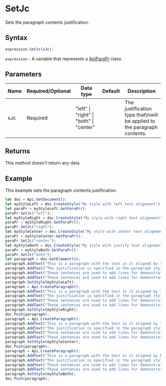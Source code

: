 # SetJc

Sets the paragraph contents justification.

## Syntax

```javascript
expression.SetJc(sJc);
```

`expression` - A variable that represents a [ApiParaPr](../ApiParaPr.md) class.

## Parameters

| **Name** | **Required/Optional** | **Data type** | **Default** | **Description** |
| ------------- | ------------- | ------------- | ------------- | ------------- |
| sJc | Required | "left" \| "right" \| "both" \| "center" |  | The justification type that\nwill be applied to the paragraph contents. |

## Returns

This method doesn't return any data.

## Example

This example sets the paragraph contents justification.

```javascript editor-docx
let doc = Api.GetDocument();
let myStyleLeft = doc.CreateStyle("My style with left text alignment");
let paraPr = myStyleLeft.GetParaPr();
paraPr.SetJc("left");
let myStyleRight = doc.CreateStyle("My style with right text alignment");
paraPr = myStyleRight.GetParaPr();
paraPr.SetJc("right");
let myStyleCenter = doc.CreateStyle("My style with center text alignment");
paraPr = myStyleCenter.GetParaPr();
paraPr.SetJc("center");
let myStyleBoth = doc.CreateStyle("My style with justify text alignment");
paraPr = myStyleBoth.GetParaPr();
paraPr.SetJc("both");
let paragraph = doc.GetElement(0);
paragraph.AddText("This is a paragraph with the text in it aligned by the left side. ");
paragraph.AddText("The justification is specified in the paragraph style. ");
paragraph.AddText("These sentences are used to add lines for demonstrative purposes. ");
paragraph.AddText("These sentences are used to add lines for demonstrative purposes.");
paragraph.SetStyle(myStyleLeft);
paragraph = Api.CreateParagraph();
paragraph.AddText("This is a paragraph with the text in it aligned by the right side. ");
paragraph.AddText("The justification is specified in the paragraph style. ");
paragraph.AddText("These sentences are used to add lines for demonstrative purposes. ");
paragraph.AddText("These sentences are used to add lines for demonstrative purposes.");
paragraph.SetStyle(myStyleRight);
doc.Push(paragraph);
paragraph = Api.CreateParagraph();
paragraph.AddText("This is a paragraph with the text in it aligned by the center. ");
paragraph.AddText("The justification is specified in the paragraph style. ");
paragraph.AddText("These sentences are used to add lines for demonstrative purposes. ");
paragraph.AddText("These sentences are used to add lines for demonstrative purposes.");
paragraph.SetStyle(myStyleCenter);
doc.Push(paragraph);
paragraph = Api.CreateParagraph();
paragraph.AddText("This is a paragraph with the text in it aligned by both sides (justified). ");
paragraph.AddText("The justification is specified in the paragraph style. ");
paragraph.AddText("These sentences are used to add lines for demonstrative purposes. ");
paragraph.AddText("These sentences are used to add lines for demonstrative purposes.");
paragraph.SetStyle(myStyleBoth);
doc.Push(paragraph);
```
